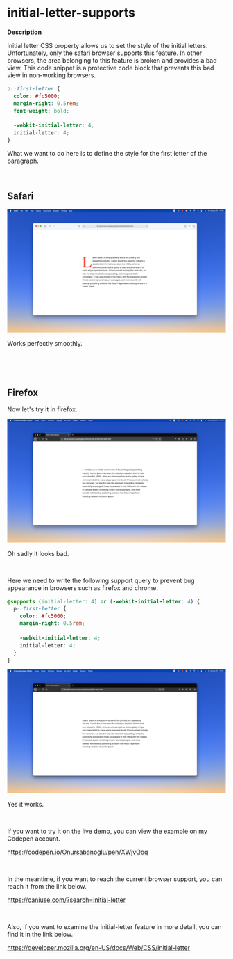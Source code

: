 # initial-letter-supports

**Description**

Initial letter CSS property allows us to set the style of the initial letters. Unfortunately, only the safari browser supports this feature. In other browsers, the area belonging to this feature is broken and provides a bad view. This code snippet is a protective code block that prevents this bad view in non-working browsers.

```css
p::first-letter {
  color: #fc5000;
  margin-right: 0.5rem;
  font-weight: bold;

  -webkit-initial-letter: 4;
  initial-letter: 4;
}
```

What we want to do here is to define the style for the first letter of the paragraph.

<p>&nbsp;</p>

## Safari
![Safari](browsers/Safari.png?raw=true)

Works perfectly smoothly.

<p>&nbsp;</p>
<p>&nbsp;</p>

## Firefox
Now let's try it in firefox.

![Firefox-no-supports](browsers/firefox-no-supports.png?raw=true)

Oh sadly it looks bad.

<p>&nbsp;</p>

Here we need to write the following support query to prevent bug appearance in browsers such as firefox and chrome.

```css
@supports (initial-letter: 4) or (-webkit-initial-letter: 4) {
  p::first-letter {
    color: #fc5000;
    margin-right: 0.5rem;

    -webkit-initial-letter: 4;
    initial-letter: 4;
  }
}
```

![Firefox-supports](browsers/firefox-supports.png?raw=true)

Yes it works.


<p>&nbsp;</p>
If you want to try it on the live demo, you can view the example on my Codepen account.

https://codepen.io/Onursabanoglu/pen/XWjvQoq


<p>&nbsp;</p>


In the meantime, if you want to reach the current browser support, you can reach it from the link below.

https://caniuse.com/?search=initial-letter


<p>&nbsp;</p>


Also, if you want to examine the initial-letter feature in more detail, you can find it in the link below.

https://developer.mozilla.org/en-US/docs/Web/CSS/initial-letter
